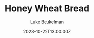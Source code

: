 ---
date: 2023-10-22T13:00:00Z
draft: false
author: "Luke Beukelman"

title: "Honey Wheat Bread"
recipe:
    - Autolyse Mix:
        Ingredients:
            - Hard white spring wheat flour, whole grain:
                Amount: 900g
            - Water:
                Amount: 800g
        Instructions:
            - Mix flour and water with hand until combined.
            - Let sit for one hour.
        Time:
            - Active: 5m
            - Inactive: 1h
    - Yeast Sponge:
        Ingredients:
            - Warm water:
                Amount: 80g
            - Active dry yeast:
                Amount: 2T
        Instructions:
            - Mix yeast into water until disolved.
            - Wait 10 minutes until yeast sponges. If the yeast does not look active by the end of 10 minutes, it is probably dead.
        Time:
            - Active: 2m
            - Inactive: 10m
    - Honey Wheat Bread:
        Primary: Yes
        Ingredients:
            - Autolyse mix:
                CREF: Autolyse Mix
                Amount: All
            - Yeast sponge:
                CREF: Yeast Sponge
                Amount: All
            - Kosher salt:
                Amount: 1T
            - Honey:
                Amount: 1/2C
            - EV olive oil:
                Amount: 1/2C
                Note: Any vegetable oil should suffice, I like to use EVO.
            - Hard white spring wheat flour, whole grain:
                Amount: 100g
                Note: For dusting the surface, anticipate most of this being absorbed into the dough.
        Instructions:
            - >
                Mix oil and honey together in the measuring cup, I find that this helps loosen
                up the honey so that less of it sticks to the walls of the cup.
            - >
                Combine all ingredients (except the dusting flour) by forming your
                hand into a flat hook shape and mixing. Mix until dough is firm enough
                to knead on counter.
            - >
                Cover an area on your work surface well with some of the dusting flour.
                Don't use it all immediately, more will be put down as the dough ball
                picks up and incorperated the flour.
            - >
                Knead the dough ball using a stretch and fold method for roughly 10
                minutes. The ending dough ball should be able to be stretched very thin,
                although not quite forming a window pane as per the nature of whole wheat
                flour. Cover the ball in flour as it starts sticking to your hands.
            - >
                Oil the outside of the dough ball and place in a covered bowl to rise
                for an hour, or until dough has roughly doubled in volume.
            - >
                Punch the dough ball down, and split into 2-3 equal portions, form
                into loafs by pulling the dough ball and tucking under. Place in well
                oiled loaf pans, and let rise for another 30 minutes.
            - >
                In the meantime, start preheating the oven to 350 degrees F.
            - >
                Place the pans in the oven, bake for 25-30 minutes, or until the tops
                are lightly golden and sound hollow when tapped.
        Time:
            - Active: 20m
            - Inactive: 2h
---
